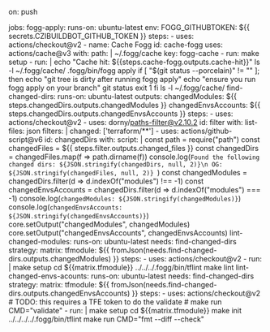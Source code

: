 on: push

jobs:
  fogg-apply:
    runs-on: ubuntu-latest
    env:
        FOGG_GITHUBTOKEN: ${{ secrets.CZIBUILDBOT_GITHUB_TOKEN }}
    steps:
      - uses: actions/checkout@v2
      - name: Cache Fogg
        id: cache-fogg
        uses: actions/cache@v3
        with:
          path: |
            ~/.fogg/cache
          key: fogg-cache
      - run: make setup
      - run: |
          echo "Cache hit: ${{steps.cache-fogg.outputs.cache-hit}}"
          ls -l ~/.fogg/cache/
          .fogg/bin/fogg apply
          if [ "$(git status --porcelain)" != "" ]; then
            echo "git tree is dirty after running fogg apply"
            echo "ensure you run fogg apply on your branch"
            git status
            exit 1
          fi
          ls -l ~/.fogg/cache/
  find-changed-dirs:
    runs-on: ubuntu-latest
    outputs:
      changedModules: ${{ steps.changedDirs.outputs.changedModules }}
      changedEnvsAccounts: ${{ steps.changedDirs.outputs.changedEnvsAccounts }}
    steps:
      - uses: actions/checkout@v2
      - uses: dorny/paths-filter@v2.10.2
        id: filter
        with:
          list-files: json
          filters: |
            changed: ['terraform/**']
      - uses: actions/github-script@v6
        id: changedDirs
        with:
          script: |
            const path = require("path")
            const changedFiles = ${{ steps.filter.outputs.changed_files }}
            const changedDirs = changedFiles.map(f => path.dirname(f))
            console.log(`Found the following changed dirs: ${JSON.stringify(changedDirs, null, 2)}\n OG: ${JSON.stringify(changedFiles, null, 2)} `)
            const changedModules = changedDirs.filter(d => d.indexOf("modules") !== -1)
            const changedEnvsAccounts = changedDirs.filter(d => d.indexOf("modules") === -1)
            console.log(`changedModules: ${JSON.stringify(changedModules)}`)
            console.log(`changedEnvsAccounts: ${JSON.stringify(changedEnvsAccounts)}`)
            core.setOutput("changedModules", changedModules)
            core.setOutput("changedEnvsAccounts", changedEnvsAccounts)
  lint-changed-modules:
    runs-on: ubuntu-latest
    needs: find-changed-dirs
    strategy:
      matrix:
        tfmodule: ${{ fromJson(needs.find-changed-dirs.outputs.changedModules) }}
    steps:
      - uses: actions/checkout@v2
      - run: |
          make setup
          cd ${{matrix.tfmodule}}
          ../../../.fogg/bin/tflint
          make lint
  lint-changed-envs-acounts:
    runs-on: ubuntu-latest
    needs: find-changed-dirs
    strategy:
      matrix:
        tfmodule: ${{ fromJson(needs.find-changed-dirs.outputs.changedEnvsAccounts) }}
    steps:
      - uses: actions/checkout@v2
      # TODO: this requires a TFE token to do the validate
      # make run CMD="validate"
      - run: |
          make setup
          cd ${{matrix.tfmodule}}
          make init
          ../../../../.fogg/bin/tflint
          make run CMD="fmt --diff --check"
